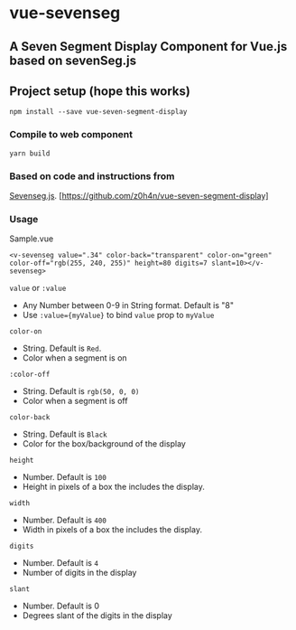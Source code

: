 # vue-sevenseg

## A Seven Segment Display Component for Vue.js based on sevenSeg.js

## Project setup (hope this works)
```
npm install --save vue-seven-segment-display
```

### Compile to web component
```
yarn build
```

### Based on code and instructions from

[Sevenseg.js](https://github.com/BrandonLWhite/sevenSeg.js).
[https://github.com/z0h4n/vue-seven-segment-display]

### Usage

Sample.vue

```
<v-sevenseg value=".34" color-back="transparent" color-on="green" color-off="rgb(255, 240, 255)" height=80 digits=7 slant=10></v-sevenseg>
```

`value` or `:value`
- Any Number between 0-9 in String format. Default is "8"
- Use `:value={myValue}` to bind `value` prop to `myValue`

`color-on`
- String. Default is `Red`.
- Color when a segment is on

`:color-off`
- String. Default is `rgb(50, 0, 0)`
- Color when a segment is off
  
`color-back`
- String. Default is `Black`
- Color for the box/background of the display

`height`
- Number. Default is `100`
- Height in pixels of a box the includes the display.

`width`
- Number. Default is `400`
- Width in pixels of a box the includes the display.

`digits`
- Number. Default is `4`
- Number of digits in the display

`slant`
- Number. Default is 0
- Degrees slant of the digits in the display
